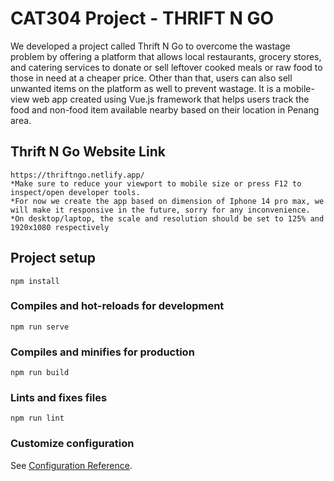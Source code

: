 # CAT304 Project - THRIFT N GO
We developed a project called Thrift N Go to overcome the wastage problem by offering a platform that allows local restaurants, grocery stores, and catering services to donate or sell leftover cooked meals or raw food to those in need at a cheaper price. Other than that, users can also sell unwanted items on the platform as well to prevent wastage. It is a mobile-view web app created using Vue.js framework that helps users track the food and non-food item available nearby based on their location in Penang area.

## Thrift N Go Website Link
```
https://thriftngo.netlify.app/
*Make sure to reduce your viewport to mobile size or press F12 to inspect/open developer tools.
*For now we create the app based on dimension of Iphone 14 pro max, we will make it responsive in the future, sorry for any inconvenience.
*On desktop/laptop, the scale and resolution should be set to 125% and 1920x1080 respectively
```

## Project setup
```
npm install
```

### Compiles and hot-reloads for development
```
npm run serve
```

### Compiles and minifies for production
```
npm run build
```

### Lints and fixes files
```
npm run lint
```

### Customize configuration
See [Configuration Reference](https://cli.vuejs.org/config/).
